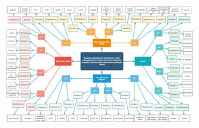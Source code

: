![](https://github.com/oleksandrblazhko/ai202-prokopenko/blob/ai-202-prokopenko-with_laboratory_work_1/1-SoftwareRequirements/1.1-DeterminingConsumerNeeds/1.1.1-ShortDescriptionOfConsumerNeeds/1.1.2-MaterialNeedsDetails/%D0%A2%D0%A1%D0%9F%D0%9F%20%D0%9B%D0%B0%D0%B11.jpg?raw=true)
